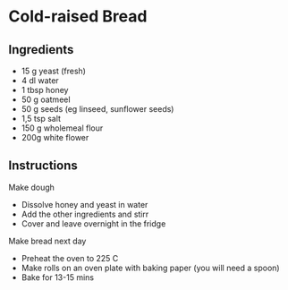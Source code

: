 # Cold-raised Bread

## Ingredients
* 15 g yeast (fresh)
* 4 dl water
* 1 tbsp honey
* 50 g oatmeel
* 50 g seeds (eg linseed, sunflower seeds)
* 1,5 tsp salt
* 150 g wholemeal flour
* 200g white flower

## Instructions
Make dough
* Dissolve honey and yeast in water
* Add the other ingredients and stirr
* Cover and leave overnight in the fridge

Make bread next day
* Preheat the oven to 225 C
* Make rolls on an oven plate with baking paper (you will need a spoon)
* Bake for 13-15 mins
 
